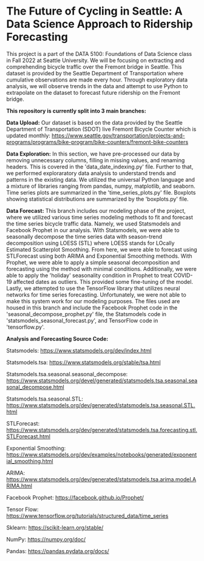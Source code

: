 #  The Future of Cycling in Seattle: A Data Science Approach to Ridership Forecasting

This project is a part of the DATA 5100: Foundations of Data Science class in Fall 2022 at Seattle University. 
We will be focusing on extracting and comprehending bicycle traffic over the Fremont bridge in Seattle. This dataset is provided 
by the Seattle Department of Transportation where cumulative observations are made every hour.
Through exploratory data analysis, we will observe trends in the data and attempt to use Python to extrapolate on the dataset to forecast future ridership on the Fremont bridge.

**This repository is currently split into 3 main branches:**

**Data Upload:**
Our dataset is based on the data provided by the Seattle Department of Transportation (SDOT) live Fremont Bicycle Counter which is updated monthly:
https://www.seattle.gov/transportation/projects-and-programs/programs/bike-program/bike-counters/fremont-bike-counters

**Data Exploration:**
In this section, we have pre-processed our data by removing unnecessary columns, filling in missing values, and renaming headers. This is covered in the 'data_date_indexing.py' file. Further to that, we performed exploraratory data analysis to understand trends and patterns in the existing data. We utilized the universal Python language and a mixture of libraries ranging from pandas, numpy, matplotlib, and seaborn. Time series plots are summarized in the 'time_series_plots.py' file. Boxplots showing statistical distributions are summarized by the 'boxplots.py' file. 

**Data Forecast:**
This branch includes our modeling phase of the project, where we utilized various time series modeling methods to fit and forecast the time series bicycle traffic data. Namely, we used Statsmodels and Facebook Prophet in our analysis. With Statsmodels, we were able to seasonally decompose the time series data with season-trend decomposition using LOESS (STL) where LOESS stands for LOcally Estimated Scatterplot Smoothing. From here, we were able to forecast using STLForecast using both ARIMA and Exponential Smoothing methods. With Prophet, we were able to apply a simple seasonal decomposition and forecasting using the method with minimal conditions. Additionally, we were able to apply the 'holiday' seasonality condition in Prophet to treat COVID-19 affected dates as outliers. This provided some fine-tuning of the model. Lastly, we attempted to use the TensorFlow library that utilizes neural networks for time series forecasting. Unfortunately, we were not able to make this system work for our modeling purposes. The files used are housed in this branch and include the Facebook Prophet code in the 'seasonal_decompose_prophet.py' file, the Statsmodels code in 'statsmodels_seasonal_forecast.py', and TensorFlow code in 'tensorflow.py'.

**Analysis and Forecasting Source Code:**

Statsmodels: https://www.statsmodels.org/dev/index.html 

Statsmodels.tsa: https://www.statsmodels.org/stable/tsa.html 

Statsmodels.tsa.seasonal.seasonal_decompose: https://www.statsmodels.org/devel/generated/statsmodels.tsa.seasonal.seasonal_decompose.html 

Statsmodels.tsa.seasonal.STL: https://www.statsmodels.org/dev/generated/statsmodels.tsa.seasonal.STL.html 

STLForecast: https://www.statsmodels.org/dev/generated/statsmodels.tsa.forecasting.stl.STLForecast.html 

Exponential Smoothing: https://www.statsmodels.org/dev/examples/notebooks/generated/exponential_smoothing.html 

ARIMA: https://www.statsmodels.org/dev/generated/statsmodels.tsa.arima.model.ARIMA.html 

Facebook Prophet: https://facebook.github.io/Prophet/ 

Tensor Flow: https://www.tensorflow.org/tutorials/structured_data/time_series

Sklearn: https://scikit-learn.org/stable/ 

NumPy: https://numpy.org/doc/

Pandas: https://pandas.pydata.org/docs/


